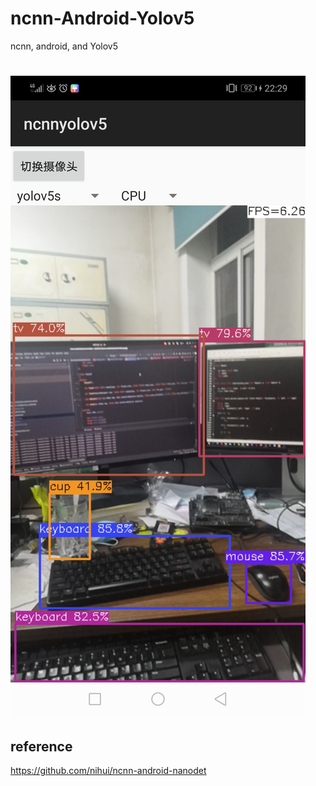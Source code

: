 # ncnn-Android-Yolov5
 ncnn, android, and Yolov5


# ![demo](desk.jpg)

## reference

https://github.com/nihui/ncnn-android-nanodet

